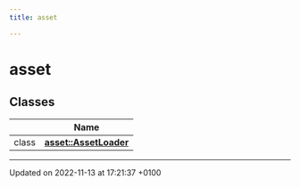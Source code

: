 ```yaml
---
title: asset

---
```


# asset



## Classes

|                | Name           |
| -------------- | -------------- |
| class | **[asset::AssetLoader](Classes/classasset_1_1_asset_loader.md)**  |






-------------------------------

Updated on 2022-11-13 at 17:21:37 +0100
